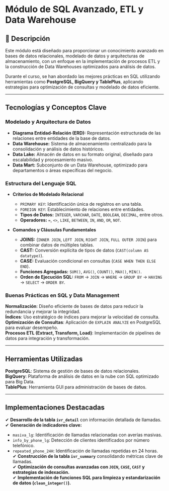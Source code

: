 #  Módulo de SQL Avanzado, ETL y Data Warehouse  

## 📌 Descripción  
Este módulo está diseñado para proporcionar un conocimiento avanzado en bases de datos relacionales, modelado de datos y arquitecturas de almacenamiento, con un enfoque en la implementación de procesos ETL y la construcción de Data Warehouses optimizados para análisis de datos.  

Durante el curso, se han abordado las mejores prácticas en SQL utilizando herramientas como **PostgreSQL, BigQuery y TablePlus**, aplicando estrategias para optimización de consultas y modelado de datos eficiente.  

---  

##  Tecnologías y Conceptos Clave  

###  **Modelado y Arquitectura de Datos**  
- **Diagrama Entidad-Relación (ERD):** Representación estructurada de las relaciones entre entidades de la base de datos.  
- **Data Warehouse:** Sistema de almacenamiento centralizado para la consolidación y análisis de datos históricos.  
- **Data Lake:** Almacén de datos en su formato original, diseñado para escalabilidad y procesamiento masivo.  
- **Data Mart:** Subconjunto de un Data Warehouse, optimizado para departamentos o áreas específicas del negocio.  

###  **Estructura del Lenguaje SQL**  
- **Criterios de Modelado Relacional**  
  - `PRIMARY KEY`: Identificación única de registros en una tabla.  
  - `FOREIGN KEY`: Establecimiento de relaciones entre entidades.  
  - **Tipos de Datos:** `INTEGER`, `VARCHAR`, `DATE`, `BOOLEAN`, `DECIMAL`, entre otros.  
  - **Operadores:** `=`, `<>`, `LIKE`, `BETWEEN`, `IN`, `AND`, `OR`, `NOT`.  

- **Comandos y Cláusulas Fundamentales**  
  - **JOINS:** (`INNER JOIN`, `LEFT JOIN`, `RIGHT JOIN`, `FULL OUTER JOIN`) para combinar datos de múltiples tablas.  
  - **CAST:** Conversión explícita de tipos de datos (`CAST(column AS datatype)`).  
  - **CASE:** Evaluación condicional en consultas (`CASE WHEN THEN ELSE END`).  
  - **Funciones Agregadas:** `SUM()`, `AVG()`, `COUNT()`, `MAX()`, `MIN()`.  
  - **Orden de Ejecución SQL:** `FROM` → `JOIN` → `WHERE` → `GROUP BY` → `HAVING` → `SELECT` → `ORDER BY`.  

###  **Buenas Prácticas en SQL y Data Management**  
 **Normalización**: Diseño eficiente de bases de datos para reducir la redundancia y mejorar la integridad.  
 **Índices**: Uso estratégico de índices para mejorar la velocidad de consulta.  
 **Optimización de Consultas**: Aplicación de `EXPLAIN ANALYZE` en PostgreSQL para evaluar desempeño.  
 **Procesos ETL (Extract, Transform, Load)**: Implementación de pipelines de datos para integración y transformación.  

---

##  Herramientas Utilizadas  
 **PostgreSQL**: Sistema de gestión de bases de datos relacionales.  
 **BigQuery**: Plataforma de análisis de datos en la nube con SQL optimizado para Big Data.  
 **TablePlus**: Herramienta GUI para administración de bases de datos.  

---

##  Implementaciones Destacadas  

✔ **Desarrollo de la tabla `ivr_detail`** con información detallada de llamadas.  
✔ **Generación de indicadores clave:**  
   - `masiva_lg`: Identificación de llamadas relacionadas con averías masivas.  
   - `info_by_phone_lg`: Detección de clientes identificados por número telefónico.  
   - `repeated_phone_24H`: Identificación de llamadas repetidas en 24 horas.  
✔ **Construcción de la tabla `ivr_summary`** consolidando métricas clave de llamadas.  
✔ **Optimización de consultas avanzadas con `JOIN`, `CASE`, `CAST` y estrategias de indexación.**  
✔ **Implementación de funciones SQL para limpieza y estandarización de datos (`clean_integer()`).**  
 
